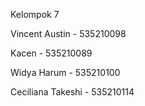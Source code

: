 Kelompok 7

Vincent Austin - 535210098

Kacen - 535210089

Widya Harum - 535210100

Ceciliana Takeshi - 535210114
